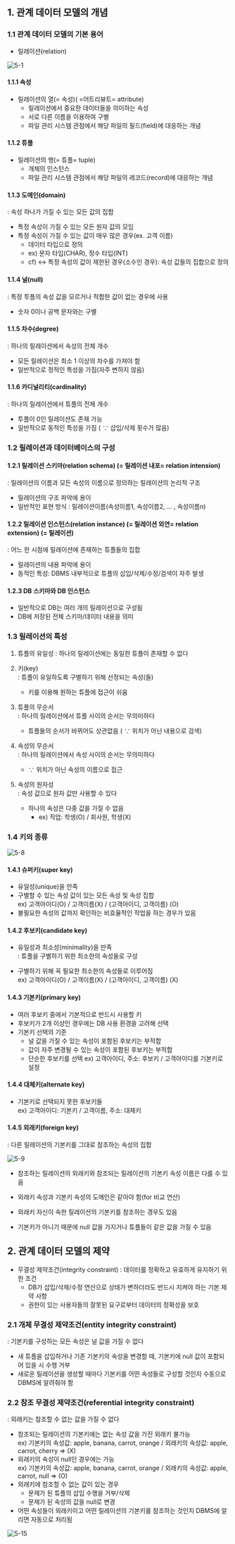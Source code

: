## 1. 관계 데이터 모델의 개념

### 1.1 관계 데이터 모델의 기본 용어
* 릴레이션(relation)

![5-1](https://user-images.githubusercontent.com/104348646/180170518-d7cc22da-83ff-4cc5-8efc-64034be6cd5a.JPG)

#### 1.1.1 속성
* 릴레이션의 열(= 속성)( =어트리뷰트= attribute)
  - 릴레이션에서 중요한 데이터들을 의미하는 속성
  - 서로 다른 이름을 이용하여 구별
  - 파일 관리 시스템 관점에서 해당 파일의 필드(field)에 대응하는 개념

#### 1.1.2 튜플
* 릴레이션의 행(= 튜플= tuple)
  - 개체의 인스턴스
  - 파일 관리 시스템 관점에서 해당 파일의 레코드(record)에 대응하는 개념

#### 1.1.3 도메인(domain)
: 속성 하나가 가질 수 있는 모든 값의 집합
* 특정 속성이 가질 수 있는 모든 원자 값의 모임
* 특정 속성이 가질 수 있는 값이 매우 많은 경우(ex. 고객 이름)
  - 데이터 타입으로 정의  
  - ex) 문자 타입(CHAR), 정수 타입(INT)  
  - cf) <-> 특정 속성의 값이 제한된 경우(소수인 경우): 속성 값들의 집합으로 정의  

#### 1.1.4 널(null)
: 특정 투플의 속성 값을 모르거나 적합한 값이 없는 경우에 사용
  - 숫자 0이나 공백 문자와는 구별

#### 1.1.5 차수(degree)
: 하나의 릴레이션에서 속성의 전체 개수
  - 모든 릴레이션은 최소 1 이상의 차수를 가져야 함
  - 일반적으로 정적인 특성을 가짐(자주 변하지 않음)

#### 1.1.6 카디널리티(cardinality)
: 하나의 릴레이션에서 튜플의 전체 개수
  - 투플이 0인 릴레이션도 존재 가능  
  - 일반적으로 동적인 특성을 가짐 ( ∵ 삽입/삭제 횟수가 많음)  

### 1.2 릴레이션과 데이터베이스의 구성

#### 1.2.1 릴레이션 스키마(relation schema) (= 릴레이션 내포= relation intension)
: 릴레이션의 이름과 모든 속성의 이름으로 정의하는 릴레이션의 논리적 구조
  * 릴레이션의 구조 파악에 용이
  * 일반적인 표현 방식
  : 릴레이션이름(속성이름1, 속성이름2, … , 속성이름n)

#### 1.2.2 릴레이션 인스턴스(relation instance) (= 릴레이션 외연= relation extension) (= 릴레이션)
: 어느 한 시점에 릴레이션에 존재하는 튜플들의 집합
  * 릴레이션의 내용 파악에 용이
  * 동적인 특성: DBMS 내부적으로 튜플의 삽입/삭제/수정/검색이 자주 발생

#### 1.2.3 DB 스키마와 DB 인스턴스
* 일반적으로 DB는 여러 개의 릴레이션으로 구성됨
* DB에 저장된 전체 스키마/데이터 내용을 의미

### 1.3 릴레이션의 특성
1. 튜플의 유일성
: 하나의 릴레이션에는 동일한 튜플이 존재할 수 없다

1. 키(key)  
: 튜플이 유일하도록 구별하기 위해 선정되는 속성(들)  
   - 키를 이용해 원하는 튜플에 접근이 쉬움  

2. 튜플의 무순서  
: 하나의 릴레이션에서 튜플 사이의 순서는 무의미하다  
    * 튜플들의 순서가 바뀌어도 상관없음 ( ∵ 위치가 아닌 내용으로 검색)  

3. 속성의 무순서  
: 하나의 릴레이션에서 속성 사이의 순서는 무의미하다  
    * ∵ 위치가 아닌 속성의 이름으로 접근  

4. 속성의 원자성  
: 속성 값으로 원자 값만 사용할 수 있다  
    * 하나의 속성은 다중 값을 가질 수 없음  
        - ex) 직업: 학생(O) / 회사원, 학생(X)  

### 1.4 키의 종류

![5-8](https://user-images.githubusercontent.com/104348646/180170551-4410a854-be1d-4d3f-9559-21728f4b2c5f.JPG)

#### 1.4.1 슈퍼키(super key)
* 유일성(unique)을 만족
* 구별할 수 있는 속성 값이 있는 모든 속성 및 속성 집합  
  ex) 고객아이디(O) / 고객이름(X) / (고객아이디, 고객이름) (O)
* 불필요한 속성의 값까지 확인하는 비효율적인 작업을 하는 경우가 있음

#### 1.4.2 후보키(candidate key)
* 유일성과 최소성(minimality)을 만족  
: 튜플을 구별하기 위한 최소한의 속성들로 구성

* 구별하기 위해 꼭 필요한 최소한의 속성들로 이루어짐  
  ex) 고객아이디(O) / 고객이름(X) / (고객아이디, 고객이름) (X)

#### 1.4.3 기본키(primary key)
* 여러 후보키 중에서 기본적으로 반드시 사용할 키
* 후보키가 2개 이상인 경우에는 DB 사용 환경을 고려해 선택
* 기본키 선택의 기준
  - 널 값을 가질 수 있는 속성이 포함된 후보키는 부적합
  - 값이 자주 변경될 수 있는 속성이 포함된 후보키는 부적합
  - 단순한 후보키를 선택
      ex) 고객아이디, 주소: 후보키 / 고객아이디를 기본키로 설정
#### 1.4.4 대체키(alternate key)
* 기본키로 선택되지 못한 후보키들  
  ex) 고객아이디: 기본키 / 고객이름, 주소: 대체키

#### 1.4.5 외래키(foreign key)
: 다른 릴레이션의 기본키를 그대로 참조하는 속성의 집합

![5-9](https://user-images.githubusercontent.com/104348646/180170591-4b15c3ae-a321-4a89-b5cd-1a72eb7291c8.JPG)

* 참조하는 릴레이션의 외래키와 참조되는 릴레이션의 기본키 속성 이름은 다를 수 있음
* 외래키 속성과 기본키 속성의 도메인은 같아야 함(for 비교 연산)

* 외래키 자신이 속한 릴레이션의 기본키를 참조하는 경우도 있음
* 기본키가 아니기 때문에 null 값을 가지거나 튜플들이 같은 값을 가질 수 있음

## 2. 관계 데이터 모델의 제약
* 무결성 제약조건(integrity constraint)
: 데이터를 정확하고 유효하게 유지하기 위한 조건
  - DB가 삽입/삭제/수정 연산으로 상태가 변하더라도 반드시 지켜야 하는 기본 제약 사항
  - 권한이 있는 사용자들의 잘못된 요구로부터 데이터의 정확성을 보호

### 2.1 개체 무결성 제약조건(entity integrity constraint)
: 기본키를 구성하는 모든 속성은 널 값을 가질 수 없다
  * 새 튜플을 삽입하거나 기존 기본키의 속성을 변경할 때, 기본키에 null 값이 포함되어 있을 시 수행 거부
  * 새로운 릴레이션을 생성할 때마다 기본키를 어떤 속성들로 구성할 것인지 수동으로 DBMS에 알려줘야 함

### 2.2 참조 무결성 제약조건(referential integrity constraint)
: 외래키는 참조할 수 없는 값을 가질 수 없다
  * 참조되는 릴레이션의 기본키에는 없는 속성 값을 가진 외래키 불가능  
  ex) 기본키의 속성값: apple, banana, carrot, orange / 외래키의 속성값: apple, carrot, cherry => (X)
  * 외래키의 속성이 null인 경우에는 가능  
  ex) 기본키의 속성값: apple, banana, carrot, orange / 외래키의 속성값: apple, carrot, null => (O)
  * 외래키에 참조할 수 없는 값이 있는 경우  
    - 문제가 된 튜플의 삽입 수행을 거부/삭제
    - 문제가 된 속성의 값을 null로 변경
  * 어떤 속성들이 외래키이고 어떤 릴레이션의 기본키를 참조하는 것인지 DBMS에 알리면 자동으로 처리됨

![5-15](https://user-images.githubusercontent.com/104348646/180170619-0426aa23-7860-4563-b3b6-32fb95d8f5b6.JPG)
